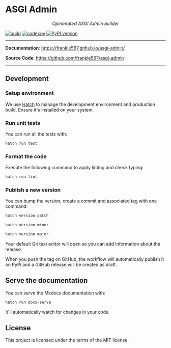 # ASGI Admin

<p align="center">
    <em>Opinonated ASGI Admin builder</em>
</p>

[![build](https://github.com/frankie567/asgi-admin/workflows/Build/badge.svg)](https://github.com/frankie567/asgi-admin/actions)
[![codecov](https://codecov.io/gh/frankie567/asgi-admin/branch/master/graph/badge.svg)](https://codecov.io/gh/frankie567/asgi-admin)
[![PyPI version](https://badge.fury.io/py/asgi-admin.svg)](https://badge.fury.io/py/asgi-admin)

---

**Documentation**: <a href="https://frankie567.github.io/asgi-admin/" target="_blank">https://frankie567.github.io/asgi-admin/</a>

**Source Code**: <a href="https://github.com/frankie567/asgi-admin" target="_blank">https://github.com/frankie567/asgi-admin</a>

---

## Development

### Setup environment

We use [Hatch](https://hatch.pypa.io/latest/install/) to manage the development environment and production build. Ensure it's installed on your system.

### Run unit tests

You can run all the tests with:

```bash
hatch run test
```

### Format the code

Execute the following command to apply linting and check typing:

```bash
hatch run lint
```

### Publish a new version

You can bump the version, create a commit and associated tag with one command:

```bash
hatch version patch
```

```bash
hatch version minor
```

```bash
hatch version major
```

Your default Git text editor will open so you can add information about the release.

When you push the tag on GitHub, the workflow will automatically publish it on PyPi and a GitHub release will be created as draft.

## Serve the documentation

You can serve the Mkdocs documentation with:

```bash
hatch run docs-serve
```

It'll automatically watch for changes in your code.

## License

This project is licensed under the terms of the MIT license.
